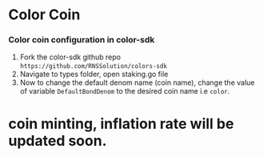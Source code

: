 # Color Coin

### Color coin configuration in color-sdk

1. Fork the color-sdk github repo <br>
   ```https://github.com/RNSSolution/colors-sdk```
2. Navigate to types folder, open staking.go file
3. Now to change the default denom name (coin name), change the value of variable `DefaultBondDenom` to the desired coin name i.e `color`.

# coin minting, inflation rate will be updated soon.